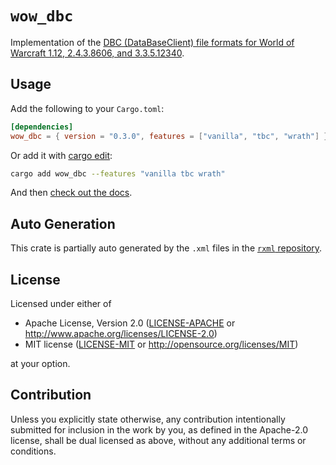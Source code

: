 # `wow_dbc`

Implementation of the [DBC (DataBaseClient) file formats for World of Warcraft 1.12, 2.4.3.8606, and 3.3.5.12340](https://wowdev.wiki/DBC).

## Usage

Add the following to your `Cargo.toml`:

```toml
[dependencies]
wow_dbc = { version = "0.3.0", features = ["vanilla", "tbc", "wrath"] }
```

Or add it with [cargo edit](https://github.com/killercup/cargo-edit):
```bash
cargo add wow_dbc --features "vanilla tbc wrath"
```

And then [check out the docs](https://docs.rs/wow_dbc/latest/).

## Auto Generation

This crate is partially auto generated by the `.xml` files in the [`rxml` repository](https://github.com/gtker/wow_dbc/tree/main/rxml).

## License

Licensed under either of

 * Apache License, Version 2.0
   ([LICENSE-APACHE](https://github.com/gtker/wow_dbc/blob/main/LICENSE-APACHE) or <http://www.apache.org/licenses/LICENSE-2.0>)
 * MIT license
   ([LICENSE-MIT](https://github.com/gtker/wow_dbc/blob/main/LICENSE-MIT) or <http://opensource.org/licenses/MIT>)

at your option.

## Contribution

Unless you explicitly state otherwise, any contribution intentionally submitted
for inclusion in the work by you, as defined in the Apache-2.0 license, shall be
dual licensed as above, without any additional terms or conditions.
